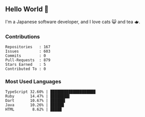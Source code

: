 ## Hello World 👋

I'm a Japanese software developer, and I love cats 😺 and tea 🫖.

### Contributions

    Repositories   : 167
    Issues         : 603
    Commits        : 0
    Pull-Requests  : 879
    Stars Earned   : 5
    Contributed To : 0

### Most Used Languages

    TypeScript 32.60% | ████████████████████
    Ruby       14.47% | ████████▌
    Dart       10.67% | ██████▌
    Java       10.26% | ██████
    HTML        8.62% | █████
